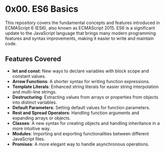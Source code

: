 # 0x00. ES6 Basics

This repository covers the fundamental concepts and features introduced in ECMAScript 6 (ES6), also known as ECMAScript 2015. ES6 is a significant update to the JavaScript language that brings many modern programming features and syntax improvements, making it easier to write and maintain code.

## Features Covered

- **let and const**: New ways to declare variables with block scope and constant values.
- **Arrow Functions**: A shorter syntax for writing function expressions.
- **Template Literals**: Enhanced string literals for easier string interpolation and multi-line strings.
- **Destructuring**: Extracting values from arrays or properties from objects into distinct variables.
- **Default Parameters**: Setting default values for function parameters.
- **Rest and Spread Operators**: Handling function arguments and expanding arrays or objects.
- **Classes**: A new syntax for creating objects and handling inheritance in a more intuitive way.
- **Modules**: Importing and exporting functionalities between different JavaScript files.
- **Promises**: A more elegant way to handle asynchronous operations.


